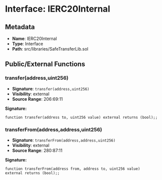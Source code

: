 # Interface: IERC20Internal

## Metadata

- **Name**: IERC20Internal
- **Type**: Interface
- **Path**: src/libraries/SafeTransferLib.sol

## Public/External Functions

### transfer(address,uint256)

- **Signature**: `transfer(address,uint256)`
- **Visibility**: external
- **Source Range**: 206:69:11

**Signature:**
```solidity
function transfer(address to, uint256 value) external returns (bool);;
```

### transferFrom(address,address,uint256)

- **Signature**: `transferFrom(address,address,uint256)`
- **Visibility**: external
- **Source Range**: 280:87:11

**Signature:**
```solidity
function transferFrom(address from, address to, uint256 value) external returns (bool);;
```
